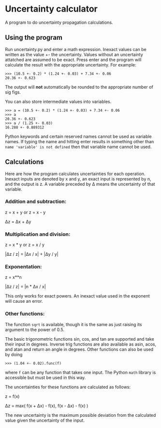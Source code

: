 # Uncertainty calculator
A program to do uncertainty propagation calculations.

## Using the program
Run uncertainty.py and enter a math expression. Inexact values can be written as the value +- the uncertainty. Values without an uncertainty attatched are assumed to be exact. Press enter and the program will calculate the result with the appropriate uncertainty. For example:
```
>>> (10.5 +- 0.2) * (1.24 +- 0.03) + 7.34 +- 0.06
20.36 +- 0.623
```
The output will **not** automatically be rounded to the appropriate number of sig figs.

You can also store intermediate values into variables.
```
>>> a = (10.5 +- 0.2) * (1.24 +- 0.03) + 7.34 +- 0.06
>>> a
20.36 +- 0.623
>>> a / (1.25 +- 0.03)
16.288 +- 0.889312
```

Python keywords and certain reserved names cannot be used as variable names. If typing the name and hitting enter results in something other than `name 'variable' is not defined` then that variable name cannot be used.

## Calculations
Here are how the program calculates uncertainties for each operation. Inexact inputs are denoted by x and y, an exact input is represented by n, and the output is z. A variable preceded by Δ means the uncertainty of that variable.

### Addition and subtraction:

z = x + y or z = x - y

Δz = Δx + Δy

### Multiplication and division:

z = x * y or z = x / y

|Δz / z| = |Δx / x| + |Δy / y|

### Exponentation:

z = x\*\*n

|Δz / z| = |n * Δx / x|

This only works for exact powers. An inexact value used in the exponent will cause an error.

### Other functions:

The function `sqrt` is available, though it is the same as just raising its argument to the power of 0.5.

The basic trigonometric functions sin, cos, and tan are supported and take their input in degrees. Inverse trig functions are also available as asin, acos, and atan and return an angle in degrees. Other functions can also be used by doing
```
>>> (1.04 +- 0.02).func(f)
```
where `f` can be any function that takes one input. The Python `math` library is accessible but must be used in this way.

The uncertainties for these functions are calculated as follows:

z = f(x)

Δz = max( f(x + Δx) - f(x), f(x - Δx) - f(x) )

The new uncertainty is the maximum possible deviation from the calculated value given the uncertainty of the input.
